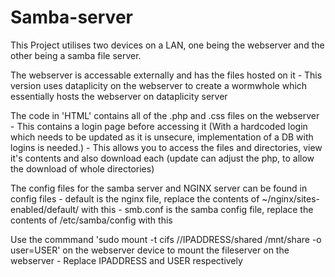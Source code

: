 # Samba-server

This Project utilises two devices on a LAN, one being the webserver and the other being a samba file server.

The webserver is accessable externally and has the files hosted on it
    - This version uses dataplicity on the webserver to create a wormwhole which essentially hosts the webserver on dataplicity server

The code in 'HTML' contains all of the .php and .css files on the webserver 
    - This contains a login page before accessing it (With a hardcoded login which needs to be updated as it is unsecure, implementation of a DB with logins is needed.)
    - This allows you to access the files and directories, view it's contents and also download each (update can adjust the php, to allow the download of whole directories)

The config files for the samba server and NGINX server can be found in config files
    - default is the nginx file, replace the contents of ~/nginx/sites-enabled/default/ with this
    - smb.conf is the samba config file, replace the contents of /etc/samba/config with this

Use the commmand 'sudo mount -t cifs //IPADDRESS/shared /mnt/share -o user=USER' on the webserver device to mount the fileserver on the webserver
    - Replace IPADDRESS and USER respectively
    
